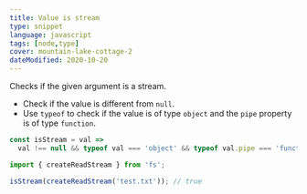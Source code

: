 ```yaml
---
title: Value is stream
type: snippet
language: javascript
tags: [node,type]
cover: mountain-lake-cottage-2
dateModified: 2020-10-20
---
```


Checks if the given argument is a stream.

- Check if the value is different from `null`.
- Use `typeof` to check if the value is of type `object` and the `pipe` property is of type `function`.

```js
const isStream = val =>
  val !== null && typeof val === 'object' && typeof val.pipe === 'function';
```

```js
import { createReadStream } from 'fs';

isStream(createReadStream('test.txt')); // true
```

